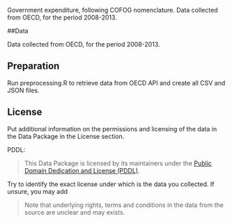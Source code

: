 Government expenditure, following COFOG nomenclature. Data collected from OECD, for the period 2008-2013.

##Data

Data collected from OECD, for the period 2008-2013.

## Preparation

Run preprocessing.R to retrieve data from OECD API and create all CSV and JSON files. 

## License

Put additional information on the permissions and licensing of the data in the Data Package in the License section.

PDDL:
>This Data Package is licensed by its maintainers under the [Public Domain Dedication and License (PDDL)](http://opendatacommons.org/licenses/pddl/1.0/).

Try to identify the exact license under which is the data you collected. If unsure, you may add 
>Note that underlying rights, terms and conditions in the data from the source are unclear and may exists.



